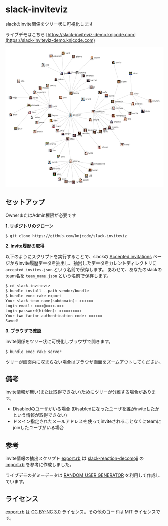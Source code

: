 # slack-inviteviz

slackのinvite関係をツリー状に可視化します

ライブデモはこちら [https://slack-inviteviz-demo.knjcode.com](https://slack-inviteviz-demo.knjcode.com)

![invitation tree sample](img/invitation_tree_sample.png)

## セットアップ

OwnerまたはAdmin権限が必要です

__1. リポジトリのクローン__

```
$ git clone https://github.com/knjcode/slack-inviteviz
```

__2. invite履歴の取得__

以下のようにスクリプトを実行することで、slackの [Accepted invitations](https://my.slack.com/admin/invites#accepted) ページからinvite履歴データを抽出し、抽出したデータをカレントディレクトリに `accepted_invites.json` という名前で保存します。
あわせて、あなたのslackのteam名を `team_name.json` という名前で保存します。

```
$ cd slack-inviteviz
$ bundle install --path vendor/bundle
$ bundle exec rake export
Your slack team name(subdomain): xxxxxx
Login email: xxxx@xxxx.xxx
Login password(hidden): xxxxxxxxxx
Your two factor authentication code: xxxxxx
Saved!
```

__3. ブラウザで確認__

invite関係をツリー状に可視化しブラウザで開きます。

```
$ bundle exec rake server
```

ツリーが画面内に収まらない場合はブラウザ画面をズームアウトしてください。

## 備考

invite情報が無い(または取得できない)ためにツリーが分離する場合があります。

- Disabledのユーザがいる場合 (Disabledになったユーザを誰がinviteしたかという情報が取得できない)
- ドメイン指定されたメールアドレスを使ってinviteされることなくにteamにjoinしたユーザがいる場合


## 参考

invite情報の抽出スクリプト [export.rb](https://github.com/knjcode/slack-inviteviz/blob/master/export.rb) は [slack-reaction-decomoji](https://github.com/oti/slack-reaction-decomoji) の [import.rb](https://github.com/oti/slack-reaction-decomoji/blob/master/import.rb) を参考に作成しました。

ライブデモのダミーデータは [RANDOM USER GENERATOR](https://randomuser.me/) を利用して作成しています。

## ライセンス

[export.rb](https://github.com/knjcode/slack-inviteviz/blob/master/export.rb) は [CC BY-NC 3.0](https://creativecommons.org/licenses/by-nc/3.0/deed.ja) ライセンス。その他のコードは MIT ライセンスです。
